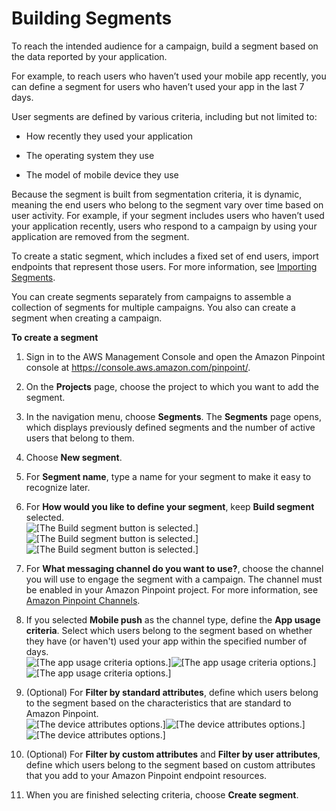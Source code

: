 # Building Segments<a name="segments-building"></a>

To reach the intended audience for a campaign, build a segment based on the data reported by your application\.

For example, to reach users who haven’t used your mobile app recently, you can define a segment for users who haven’t used your app in the last 7 days\.

User segments are defined by various criteria, including but not limited to:

+ How recently they used your application

+ The operating system they use

+ The model of mobile device they use

Because the segment is built from segmentation criteria, it is dynamic, meaning the end users who belong to the segment vary over time based on user activity\. For example, if your segment includes users who haven’t used your application recently, users who respond to a campaign by using your application are removed from the segment\.

To create a static segment, which includes a fixed set of end users, import endpoints that represent those users\. For more information, see [Importing Segments](segments-importing.md)\.

You can create segments separately from campaigns to assemble a collection of segments for multiple campaigns\. You also can create a segment when creating a campaign\. 

**To create a segment**

1. Sign in to the AWS Management Console and open the Amazon Pinpoint console at [https://console\.aws\.amazon\.com/pinpoint/](https://console.aws.amazon.com/pinpoint/)\.

1. On the **Projects** page, choose the project to which you want to add the segment\.

1. In the navigation menu, choose **Segments**\. The **Segments** page opens, which displays previously defined segments and the number of active users that belong to them\.

1. Choose **New segment**\.

1. For **Segment name**, type a name for your segment to make it easy to recognize later\.

1. For **How would you like to define your segment**, keep **Build segment** selected\.  
![\[The Build segment button is selected.\]](http://docs.aws.amazon.com/pinpoint/latest/userguide/images/segments_build.png)![\[The Build segment button is selected.\]](http://docs.aws.amazon.com/pinpoint/latest/userguide/)![\[The Build segment button is selected.\]](http://docs.aws.amazon.com/pinpoint/latest/userguide/)

1. For **What messaging channel do you want to use?**, choose the channel you will use to engage the segment with a campaign\. The channel must be enabled in your Amazon Pinpoint project\. For more information, see [Amazon Pinpoint Channels](channels.md)\.

1. If you selected **Mobile push** as the channel type, define the **App usage criteria**\. Select which users belong to the segment based on whether they have \(or haven't\) used your app within the specified number of days\.  
![\[The app usage criteria options.\]](http://docs.aws.amazon.com/pinpoint/latest/userguide/images/segments_usage.png)![\[The app usage criteria options.\]](http://docs.aws.amazon.com/pinpoint/latest/userguide/)![\[The app usage criteria options.\]](http://docs.aws.amazon.com/pinpoint/latest/userguide/)

1. \(Optional\) For **Filter by standard attributes**, define which users belong to the segment based on the characteristics that are standard to Amazon Pinpoint\.  
![\[The device attributes options.\]](http://docs.aws.amazon.com/pinpoint/latest/userguide/images/segments_standard_attributes.png)![\[The device attributes options.\]](http://docs.aws.amazon.com/pinpoint/latest/userguide/)![\[The device attributes options.\]](http://docs.aws.amazon.com/pinpoint/latest/userguide/)

1. \(Optional\) For **Filter by custom attributes** and **Filter by user attributes**, define which users belong to the segment based on custom attributes that you add to your Amazon Pinpoint endpoint resources\.

1. When you are finished selecting criteria, choose **Create segment**\.